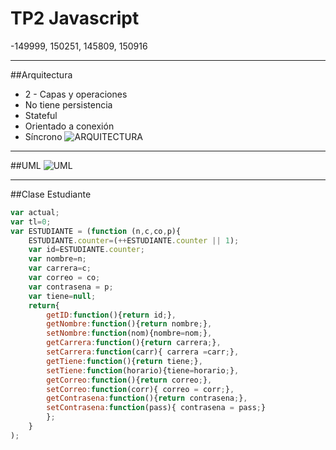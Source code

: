 # TP2 Javascript
-149999, 150251, 145809, 150916

---

##Arquitectura
- 2 - Capas y operaciones
- No tiene persistencia
- Stateful
- Orientado a conexión
- Síncrono
![ARQUITECTURA](https://raw.githubusercontent.com/monicavelaje/agenda/master/ARQUITECTURA.PNG)

---

##UML
![UML](https://raw.githubusercontent.com/monicavelaje/agenda/master/UML.PNG)

---
##Clase Estudiante

```javascript
var actual;
var tl=0;
var ESTUDIANTE = (function (n,c,co,p){
    ESTUDIANTE.counter=(++ESTUDIANTE.counter || 1);
    var id=ESTUDIANTE.counter;
    var nombre=n;
    var carrera=c;
    var correo = co;
    var contrasena = p;
    var tiene=null;
    return{
        getID:function(){return id;},
        getNombre:function(){return nombre;},
        setNombre:function(nom){nombre=nom;},
        getCarrera:function(){return carrera;},
        setCarrera:function(carr){ carrera =carr;},
        getTiene:function(){return tiene;},
        setTiene:function(horario){tiene=horario;},
        getCorreo:function(){return correo;},
        setCorreo:function(corr){ correo = corr;},
        getContrasena:function(){return contrasena;},
        setContrasena:function(pass){ contrasena = pass;}
        };
    }
);
```
